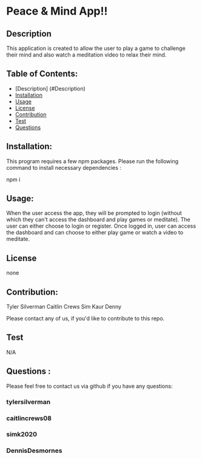 # Peace & Mind App!!

  ## Description
  This application is created to allow the user to play a game to challenge their mind and also watch a meditation video to relax their mind.  
 
  ## Table of Contents:
  * [Description] (#Description)
  * [Installation](#installation)
  * [Usage](#usage)
  * [License](#license)
  * [Contribution](#contribution)
  * [Test](#test)
  * [Questions](#questions)


  ## Installation:
  This program requires a few npm packages. Please run the following command to install necessary dependencies :

  npm i
  
  ## Usage:
  When the user access the app, they will be prompted to login (without which they can't access the dashboard and play games or meditate).
  The user can either choose to login or register. 
  Once logged in, user can access the dashboard and can choose to either play game or watch a video to meditate.
  
  ## License
  none
  
  ## Contribution:
  Tyler Silverman
  Caitlin Crews
  Sim Kaur
  Denny
  
  Please contact any of us, if you'd like to contribute to this repo. 

  ## Test
  N/A
 
  ## Questions :
  
  Please feel free to contact us via github if you have any questions: 

  ### tylersilverman
  ### caitlincrews08
  ### simk2020
  ### DennisDesmornes

